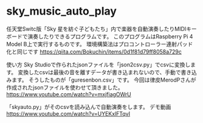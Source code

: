# sky_music_auto_play
任天堂Switc版「Sky 星を紡ぐ子どもたち」内で楽器を自動演奏したりMIDIキーボードで演奏したりできるプログラムです。
このプログラムはRaspberry Pi 4 Model B上で実行するものです。
環境構築法はプロコントローラー連射パッド化と同じです
https://qiita.com/Bokuchin/items/0d1f81d79ff8058a729c

使い方
Sky Studioで作られたjsonファイルを「json2csv.py」でcsvに変換します。
変換したcsvは最後の音を離すデータが書き込まれないので、手動で書き込みます。
そうしたものが「guresenbon.csv」です。
今回は律皮MerodPさんが作成されたjsonファイルを使わせて頂きました。
https://www.youtube.com/watch?v=mxjfiagOWrU

「skyauto.py」がそのcsvを読み込んで自動演奏をします。
デモ動画
https://www.youtube.com/watch?v=UYEKxlFTqvI

